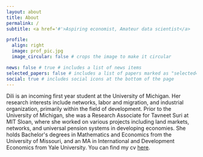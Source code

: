 ```yaml
---
layout: about
title: About
permalink: /
subtitle: <a href='#'>Aspiring economist, Amateur data scientist</a>

profile:
  align: right
  image: prof_pic.jpg
  image_circular: false # crops the image to make it circular

news: false # true # includes a list of news items
selected_papers: false # includes a list of papers marked as "selected={true}" 
social: true # includes social icons at the bottom of the page 
---
```


Dili is an incoming first year student at the University of Michigan. Her research interests include networks, labor and migration, and industrial organization, primarily within the field of development. Prior to the University of Michigan, she was a Research Associate for Tavneet Suri at MIT Sloan, where she worked on various projects including land markets, networks, and universal pension systems in developing economies. She holds Bachelor's degrees in Mathematics and Economics from the University of Missouri, and an MA in International and Development Economics from Yale University. You can find my cv <a href="https://datadili.github.io/assets/pdf/resume_jun_10.pdf" target="_blank">here</a>.
